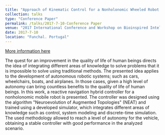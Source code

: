 ```yaml
---
title: "Approach of Kinematic Control for a Nonholonomic Wheeled Robot using Artificial Neural Networks and Genetic Algorithms"
collection: talks
type: "Conference Paper"
permalink: /talks/2017-7-10-Conference Paper
venue: "2017 International Conference and Workshop on Bioinspired Intelligence (IWOBI)"
date: 2017-7-10
location: "Funchal. Portugal"
---
```


[More information here](https://ieeexplore.ieee.org/abstract/document/7985533/)

The quest for an improvement in the quality of life of human beings directs the idea of integrating different areas of knowledge to solve problems that it is impossible to solve using traditional methods. The presented idea applies to the development of autonomous robotic systems; such as cars, wheelchairs, boats, and airplanes. In those cases, given a high level of autonomy can bring countless benefits to the quality of life of human beings. In this work, a reactive navigation hybrid controller for a nonholonomic mobile robot is presented. The controller was designed using the algorithm &quot;Neuroevolution of Augmented Topologies&quot; (NEAT) and trained using a developed simulator, which integrates different areas of knowledge such as control, system modeling and discrete-time simulation. The used methodology allowed to reach a level of autonomy for the vehicle, obtaining a stable controller with good performance in the analyzed scenario.
